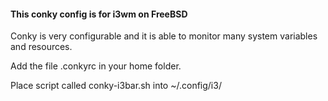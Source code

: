 <h4>This conky config is for i3wm on FreeBSD</h4>

<p>Conky is very configurable and it is able to monitor many system variables and resources.</p>

<p>Add the file .conkyrc in your home folder.</p>

<p>Place script called conky-i3bar.sh into ~/.config/i3/</p>
